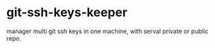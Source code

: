 # git-ssh-keys-keeper
manager multi git ssh keys in one machine, with serval private or public repo.
